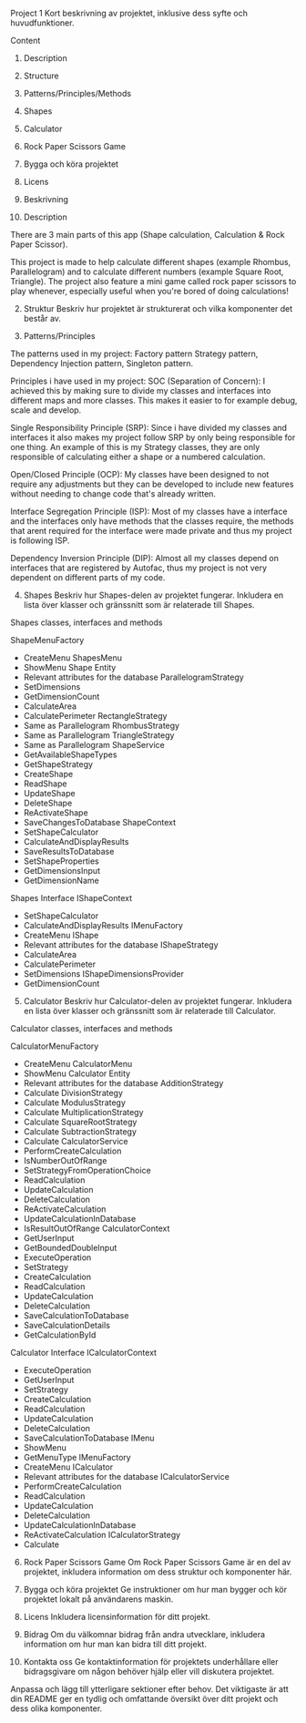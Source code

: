 Project 1
Kort beskrivning av projektet, inklusive dess syfte och huvudfunktioner.

Content
1. Description
2. Structure
3. Patterns/Principles/Methods
4. Shapes
5. Calculator
6. Rock Paper Scissors Game
7. Bygga och köra projektet
8. Licens
9. Beskrivning

1. Description

There are 3 main parts of this app (Shape calculation, Calculation & Rock Paper Scissor).

This project is made to help calculate different shapes (example Rhombus, Parallelogram) and to calculate different numbers (example Square Root, Triangle). 
The project also feature a mini game called rock paper scissors to play whenever, especially useful when you're bored of doing calculations!

2. Struktur
Beskriv hur projektet är strukturerat och vilka komponenter det består av.

3. Patterns/Principles

The patterns used in my project:
Factory pattern
Strategy pattern,
Dependency Injection pattern,
Singleton pattern.

Principles i have used in my project:
SOC (Separation of Concern):
I achieved this by making sure to divide my classes and interfaces into different maps and more classes. This makes it easier to for example debug, scale and develop.

Single Responsibility Principle (SRP):
Since i have divided my classes and interfaces it also makes my project follow SRP by only being responsible for one thing. 
An example of this is my Strategy classes, they are only responsible of calculating either a shape or a numbered calculation.

Open/Closed Principle (OCP):
My classes have been designed to not require any adjustments but they can be developed to include new features without needing to change code that's already written.

Interface Segregation Principle (ISP):
Most of my classes have a interface and the interfaces only have methods that the classes require, the methods that arent required for the interface were made private and thus my project
is following ISP.

Dependency Inversion Principle (DIP):
Almost all my classes depend on interfaces that are registered by Autofac, thus my project is not very dependent on different parts of my code.

4. Shapes
Beskriv hur Shapes-delen av projektet fungerar. Inkludera en lista över klasser och gränssnitt som är relaterade till Shapes.

Shapes classes, interfaces and methods

ShapeMenuFactory
- CreateMenu
ShapesMenu
- ShowMenu
Shape Entity
- Relevant attributes for the database
ParallelogramStrategy
- SetDimensions
- GetDimensionCount
- CalculateArea
- CalculatePerimeter
RectangleStrategy
- Same as Parallelogram
RhombusStrategy
- Same as Parallelogram
TriangleStrategy
- Same as Parallelogram
ShapeService
- GetAvailableShapeTypes
- GetShapeStrategy
- CreateShape
- ReadShape
- UpdateShape
- DeleteShape
- ReActivateShape
- SaveChangesToDatabase
ShapeContext
- SetShapeCalculator
- CalculateAndDisplayResults
- SaveResultsToDatabase
- SetShapeProperties
- GetDimensionsInput
- GetDimensionName

Shapes Interface
IShapeContext
- SetShapeCalculator
- CalculateAndDisplayResults
IMenuFactory
- CreateMenu
IShape
- Relevant attributes for the database
IShapeStrategy
- CalculateArea
- CalculatePerimeter
- SetDimensions
IShapeDimensionsProvider
- GetDimensionCount

5. Calculator
Beskriv hur Calculator-delen av projektet fungerar. Inkludera en lista över klasser och gränssnitt som är relaterade till Calculator.

Calculator classes, interfaces and methods

CalculatorMenuFactory
- CreateMenu
CalculatorMenu
- ShowMenu
Calculator Entity
- Relevant attributes for the database
AdditionStrategy
- Calculate
DivisionStrategy
- Calculate
ModulusStrategy
- Calculate
MultiplicationStrategy
- Calculate
SquareRootStrategy
- Calculate
SubtractionStrategy
- Calculate
CalculatorService
- PerformCreateCalculation
- IsNumberOutOfRange
- SetStrategyFromOperationChoice
- ReadCalculation
- UpdateCalculation
- DeleteCalculation
- ReActivateCalculation
- UpdateCalculationInDatabase
- IsResultOutOfRange
CalculatorContext
- GetUserInput
- GetBoundedDoubleInput
- ExecuteOperation
- SetStrategy
- CreateCalculation
- ReadCalculation
- UpdateCalculation
- DeleteCalculation
- SaveCalculationToDatabase
- SaveCalculationDetails
- GetCalculationById

Calculator Interface
ICalculatorContext
- ExecuteOperation
- GetUserInput
- SetStrategy
- CreateCalculation
- ReadCalculation
- UpdateCalculation
- DeleteCalculation
- SaveCalculationToDatabase
IMenu
- ShowMenu
- GetMenuType
IMenuFactory
- CreateMenu
ICalculator
- Relevant attributes for the database
ICalculatorService
- PerformCreateCalculation
- ReadCalculation
- UpdateCalculation
- DeleteCalculation
- UpdateCalculationInDatabase
- ReActivateCalculation
ICalculatorStrategy
- Calculate

6. Rock Paper Scissors Game
Om Rock Paper Scissors Game är en del av projektet, inkludera information om dess struktur och komponenter här.

7. Bygga och köra projektet
Ge instruktioner om hur man bygger och kör projektet lokalt på användarens maskin.

8. Licens
Inkludera licensinformation för ditt projekt.

9. Bidrag
Om du välkomnar bidrag från andra utvecklare, inkludera information om hur man kan bidra till ditt projekt.

10. Kontakta oss
Ge kontaktinformation för projektets underhållare eller bidragsgivare om någon behöver hjälp eller vill diskutera projektet.

Anpassa och lägg till ytterligare sektioner efter behov. Det viktigaste är att din README ger en tydlig och omfattande översikt över ditt projekt och dess olika komponenter.
